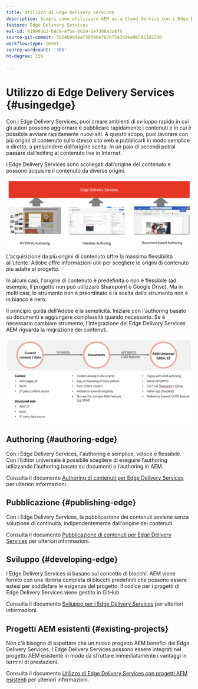 ```yaml
---
title: Utilizzo di Edge Delivery Services
description: Scopri come utilizzare AEM as a Cloud Service con i Edge Delivery Services.
feature: Edge Delivery Services
exl-id: 41999302-b4c9-4f5a-b659-6e7398a3c4f4
source-git-commit: 5b24b984ea738096ef67b72a3d96e9b5931d2200
workflow-type: tm+mt
source-wordcount: '385'
ht-degree: 15%

---
```



# Utilizzo di Edge Delivery Services {#usingedge}

Con i Edge Delivery Services, puoi creare ambienti di sviluppo rapido in cui gli autori possono aggiornare e pubblicare rapidamente i contenuti e in cui è possibile avviare rapidamente nuovi siti. A questo scopo, puoi lavorare con più origini di contenuto sullo stesso sito web e pubblicarli in modo semplice e diretto, a prescindere dall’origine scelta. In un paio di secondi potrai passare dall’editing al contenuto live in Internet.

I Edge Delivery Services sono scollegati dall’origine del contenuto e possono acquisire il contenuto da diverse origini.

![Origini di contenuto per la distribuzione Edge](assets/content-sources.png)

L’acquisizione da più origini di contenuto offre la massima flessibilità all’utente. Adobe offre informazioni utili per scegliere le origini di contenuto più adatte al progetto.

In alcuni casi, l&#39;origine di contenuto è predefinita o non è flessibile (ad esempio, il progetto non può utilizzare Sharepoint o Google Drive). Ma in molti casi, lo strumento non è preordinato e la scelta dello strumento non è in bianco e nero.

Il principio guida dell&#39;Adobe è la semplicità. Iniziare con l&#39;authoring basato su documenti e aggiungere complessità quando necessario. Se è necessario cambiare strumento, l’integrazione dei Edge Delivery Services AEM riguarda la migrazione dei contenuti.

![Flessibilità dell&#39;origine di contenuto](assets/content-source-flexiblity.png)

## Authoring {#authoring-edge}

Con i Edge Delivery Services, l&#39;authoring è semplice, veloce e flessibile. Con l’Editor universale è possibile scegliere di eseguire l’authoring utilizzando l’authoring basato su documenti o l’authoring in AEM.

Consulta il documento [Authoring di contenuti per Edge Delivery Services](authoring.md) per ulteriori informazioni.

## Pubblicazione {#publishing-edge}

Con i Edge Delivery Services, la pubblicazione dei contenuti avviene senza soluzione di continuità, indipendentemente dall&#39;origine dei contenuti.

Consulta il documento [Pubblicazione di contenuti per Edge Delivery Services](publishing.md) per ulteriori informazioni.

## Sviluppo {#developing-edge}

I Edge Delivery Services si basano sul concetto di blocchi. AEM viene fornito con una libreria completa di blocchi predefiniti che possono essere estesi per soddisfare le esigenze del progetto. Il codice per i progetti di Edge Delivery Services viene gestito in GitHub.

Consulta il documento [Sviluppo per i Edge Delivery Services](developing.md) per ulteriori informazioni.

## Progetti AEM esistenti {#existing-projects}

Non c&#39;è bisogno di aspettare che un nuovo progetto AEM benefici dei Edge Delivery Services. I Edge Delivery Services possono essere integrati nel progetto AEM esistente in modo da sfruttare immediatamente i vantaggi in termini di prestazioni.

Consulta il documento [Utilizzo di Edge Delivery Services con progetti AEM esistenti](existing-projects.md) per ulteriori informazioni.
